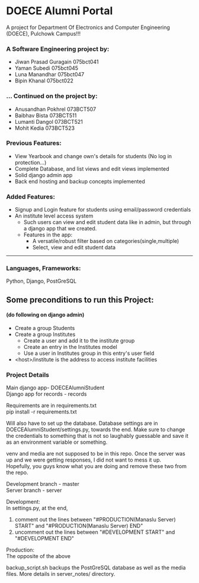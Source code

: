 # DOECE Alumni Portal
A project for Department Of Electronics and Computer Engineering (DOECE), Pulchowk Campus!!!

### A Software Engineering project by:<br>
- Jiwan Prasad Guragain 075bct041<br>
- Yaman Subedi          075bct045<br>
- Luna Manandhar        075bct047<br>
- Bipin Khanal          075bct022<br>

### ... Continued on the project by:<br>
* Anusandhan Pokhrel 073BCT507<br>
* Baibhav Bista      073BCT511<br>
* Lumanti Dangol     073BCT521<br>
* Mohit Kedia        073BCT523<br>

### Previous Features:<br>
- View Yearbook and change own's details for students (No log in protection...)
- Complete Database, and list views and edit views implemented
- Solid django admin app
- Back end hosting and backup concepts implemented 

### Added Features:<br>
- Signup and Login feature for students using email/password credentials 
- An institute level access system
    * Such users can view and edit student data like in admin, but through a django app that we created.
    * Features in the app:
        - A versatile/robust filter based on categories(single,multiple)
        - Select, view and edit student data

-----------------------------------------------------------------------------------------------------------------------

### Languages, Frameworks:
Python, Django, PostGreSQL

## Some preconditions to run this Project:<br>
#### (do following on django admin)
- Create a group Students
- Create a group Institutes
   - Create a user and add it to the institute group
   - Create an entry in the Institutes model
   - Use a user in Institutes group in this entry's user field
- &lt;host&gt;/institute is the address to access institute facilities
   

### Project Details
Main django app- DOECEAlumniStudent<br>
Django app for records - records<br>

Requirements are in requirements.txt<br>
pip install -r requirements.txt<br>

Will  also have to set up the database.
Database settings are in DOECEAlumniStudent/settings.py, towards the end.
Make sure to change the credentials to something that is not so 
laughably guessable and save it as an environment variable or something.


venv and media are not supposed to be in this repo.
Once the server was up and we were getting responses, 
I did not want to mess it up.<br>
Hopefully, you guys know what you are doing 
and remove these two from the repo.


Development branch - master<br>
Server branch - server<br>

Development:<br>
In settings.py, at the end, 
1) comment out the lines between 
    "#PRODUCTION(Manaslu Server) START"
    and
    "#PRODUCTION(Manaslu Server) END"
2) uncomment out the lines between 
    "#DEVELOPMENT START"
    and
    "#DEVELOPMENT END"
    
Production:<br>
The opposite of the above

backup_script.sh backups the PostGreSQL database as well as the media files.
More details in server_notes/ directory.

